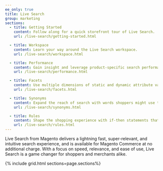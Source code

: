 ```yaml
---
ee_only: true
title: Live Search
group: marketing
sections:
  - title: Getting Started
    content: Follow along for a quick storefront tour of Live Search.
    url: /live-search/getting-started.html

  - title: Workspace
    content: Learn your way around the Live Search workspace.
    url: /live-search/workspace.html

  - title: Performance
    content: Gain insight and leverage product-specific search performance to optimize search.
    url: /live-search/performance.html

  - title: Facets
    content: Use multiple dimensions of static and dynamic attribute values as a high-performance search filters.
    url: /live-search/facets.html

  - title: Synonyms
    content: Expand the reach of search with words shoppers might use that differ from those in your catalog.
    url: /live-search/synonyms.html

  - title: Rules
    content: Shape the shopping experience with if-then statements that add logic and events to search. Use rules to boost or bury products for a specific period of time.
    url: /live-search/rules.html
---
```


Live Search from Magento delivers a lightning fast, super-relevant, and intuitive search experience, and is available for Magento Commerce at no additional charge. With a focus on speed, relevance, and ease of use, Live Search is a game changer for shoppers and merchants alike.

{% include grid.html sections=page.sections%}